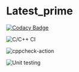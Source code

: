 # Latest_prime

[![Codacy Badge](https://api.codacy.com/project/badge/Grade/d53e153382f14a22a625e8282a66682d)](https://app.codacy.com/manual/stepin105184/Latest_prime?utm_source=github.com&utm_medium=referral&utm_content=stepin105184/Latest_prime&utm_campaign=Badge_Grade_Dashboard)

![C/C++ CI](https://github.com/stepin105184/Latest_prime/workflows/C/C++%20CI/badge.svg)

![cppcheck-action](https://github.com/stepin105184/Latest_prime/workflows/cppcheck-action/badge.svg)

![Unit testing](https://github.com/stepin105184/Latest_prime/workflows/Unit%20testing/badge.svg)

